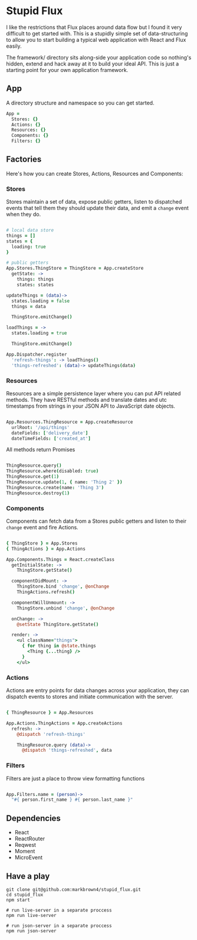 # Stupid Flux

I like the restrictions that Flux places around data flow but I found it very difficult to get started with.  This is a stupidly simple set of data-structuring to allow you to start building a typical web application with React and Flux easily.

The framework/ directory sits along-side your application code so nothing's hidden, extend and hack away at it to build your ideal API.  This is just a starting point for your own application framework.

## App

A directory structure and namespace so you can get started.

```coffee
App =
  Stores: {}
  Actions: {}
  Resources: {}
  Components: {}
  Filters: {}
```

## Factories

Here's how you can create Stores, Actions, Resources and Components:

### Stores

Stores maintain a set of data, expose public getters, listen to dispatched events that tell them they should update their data, and emit a `change` event when they do.

```coffee

# local data store
things = []
states = {
  loading: true
}

# public getters
App.Stores.ThingStore = ThingStore = App.createStore
  getState: ->
    things: things
    states: states

updateThings = (data)->
  states.loading = false
  things = data

  ThingStore.emitChange()

loadThings = ->
  states.loading = true

  ThingStore.emitChange()

App.Dispatcher.register
  'refresh-things': -> loadThings()
  'things-refreshed': (data)-> updateThings(data)

```

### Resources

Resources are a simple persistence layer where you can put API related methods.
They have RESTful methods and translate dates and utc timestamps from strings in your JSON API to JavaScript date objects.

```coffee

App.Resources.ThingResource = App.createResource
  urlRoot: '/api/things'
  dateFields: ['delivery_date']
  dateTimeFields: ['created_at']

```

All methods return Promises

```coffee

ThingResource.query()
ThingResource.where(disabled: true)
ThingResource.get(1)
ThingResource.update(1, { name: 'Thing 2' })
ThingResource.create(name: 'Thing 3')
ThingResource.destroy(1)

```

### Components

Components can fetch data from a Stores public getters and listen to their `change` event and fire Actions.

```coffee

{ ThingStore } = App.Stores
{ ThingActions } = App.Actions

App.Components.Things = React.createClass
  getInitialState: ->
    ThingStore.getState()

  componentDidMount: ->
    ThingStore.bind 'change', @onChange
    ThingActions.refresh()

  componentWillUnmount: ->
    ThingStore.unbind 'change', @onChange

  onChange: ->
    @setState ThingStore.getState()

  render: ->
    <ul className="things">
      { for thing in @state.things
        <Thing {...thing} />
      }
    </ul>

```

### Actions

Actions are entry points for data changes across your application, they can dispatch events to stores and initiate communication with the server.

```coffee

{ ThingResource } = App.Resources

App.Actions.ThingActions = App.createActions
  refresh: ->
    @dispatch 'refresh-things'

    ThingResource.query (data)->
      @dispatch 'things-refreshed', data

```

### Filters

Filters are just a place to throw view formatting functions

```coffee

App.Filters.name = (person)->
  "#{ person.first_name } #{ person.last_name }"

```

## Dependencies

* React
* ReactRouter
* Reqwest
* Moment
* MicroEvent

## Have a play

```
git clone git@github.com:markbrown4/stupid_flux.git
cd stupid_flux
npm start

# run live-server in a separate proccess
npm run live-server

# run json-server in a separate proccess
npm run json-server
```
